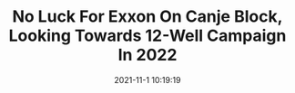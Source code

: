 ---
"title": "No Luck For Exxon On Canje Block, Looking Towards 12-Well Campaign In 2022"
"date": "2021-11-1 10:19:19"
"feed_name": "RIGZONE"
"feed_website": "http://www.rigzone.com/"
"feed_rss": "http://www.rigzone.com/news/rss/rigzone_latest.aspx"
"link": "https://www.rigzone.com/news/no_luck_for_exxon_on_canje_block_looking_towards_12well_campaign_in_2022-01-nov-2021-166869-article/?rss=true"
"source": "None"
"file": "_posts/2021-1-1-6704bd8b9441075f3ca2cc3f98d775014dcd7451.md"
"accident": "0"
"drilling": "0"
"dead": "0"
"injured": "0"
"arrested": "0"
"place": "unknown place"
"where": "unknown site"
"causes": "unknown"
"place_uri": "unknown place"
---